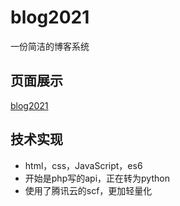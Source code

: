 # blog2021
一份简洁的博客系统

## 页面展示

[blog2021](https://blog2021.aecra.cn/)

## 技术实现

- html，css，JavaScript，es6
- 开始是php写的api，正在转为python
- 使用了腾讯云的scf，更加轻量化

